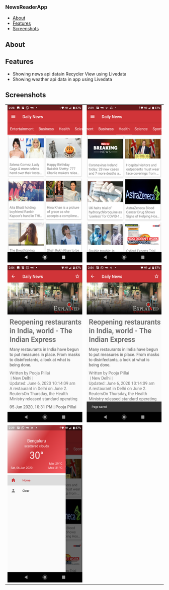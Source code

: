 ### NewsReaderApp

* [About](#about)
* [Features](#features)
* [Screenshots](#screenshots)

## About

## Features

* Showing news api datain Recycler View using Livedata
* Showing weather api data in app using Livedata

## Screenshots

<table>
  <tr>
    <td><img height = "500" src="https://raw.githubusercontent.com/SapnaPanjabi/NewsReaderApp/master/screenshots/image1.png"></td>
    <td><img height = "500" src="https://raw.githubusercontent.com/SapnaPanjabi/NewsReaderApp/master/screenshots/image2.png"></td>
  </tr>
  <tr>
    <td><img height = "500" src="https://raw.githubusercontent.com/SapnaPanjabi/NewsReaderApp/master/screenshots/image3.png"></td>
    <td><img height = "500" src="https://raw.githubusercontent.com/SapnaPanjabi/NewsReaderApp/master/screenshots/image4.png"></td>
  </tr>
  <tr>
    <td><img height = "500" src="https://raw.githubusercontent.com/SapnaPanjabi/NewsReaderApp/master/screenshots/image5.png"></td>
  </tr>
 </table>
